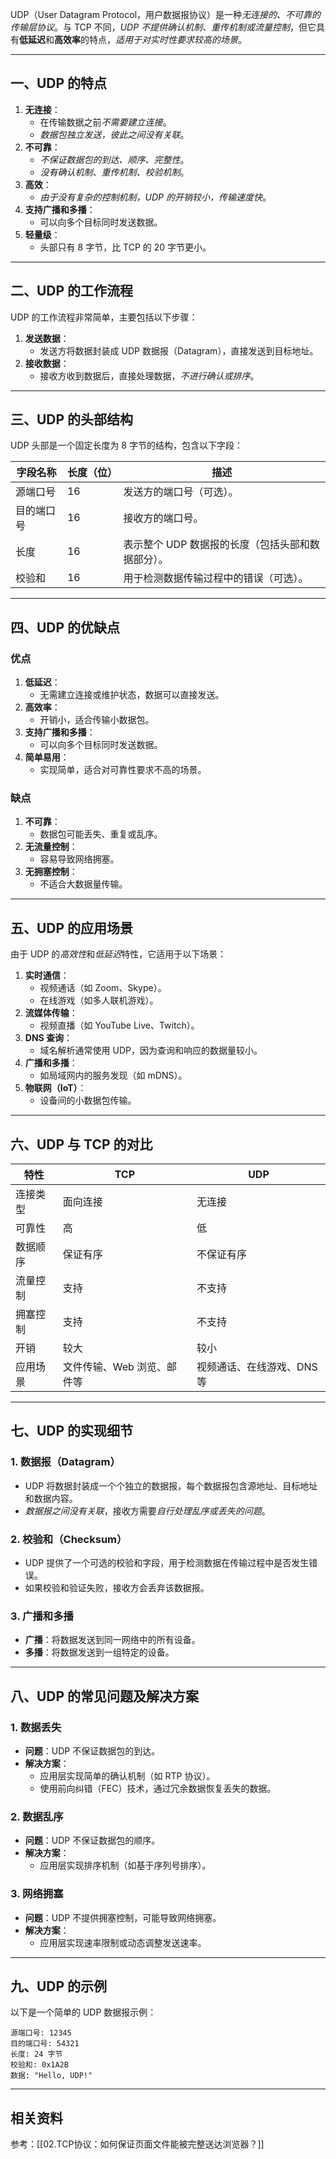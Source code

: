 UDP（User Datagram Protocol，用户数据报协议）是一种*无连接的、不可靠的传输层协议*。与 TCP 不同，*UDP 不提供确认机制、重传机制或流量控制*，但它具有**低延迟**和**高效率**的特点，*适用于对实时性要求较高的场景*。

---

## 一、UDP 的特点
1. **无连接**：
   - 在传输数据之前*不需要建立连接*。
   - *数据包独立发送，彼此之间没有关联*。
2. **不可靠**：
   - *不保证数据包的到达、顺序、完整性*。
   - *没有确认机制、重传机制、校验机制*。
3. **高效**：
   - *由于没有复杂的控制机制，UDP 的开销较小，传输速度快*。
4. **支持广播和多播**：
   - 可以向多个目标同时发送数据。
5. **轻量级**：
   - 头部只有 8 字节，比 TCP 的 20 字节更小。

---

## 二、UDP 的工作流程
UDP 的工作流程非常简单，主要包括以下步骤：
1. **发送数据**：
   - 发送方将数据封装成 UDP 数据报（Datagram），直接发送到目标地址。
2. **接收数据**：
   - 接收方收到数据后，直接处理数据，*不进行确认或排序*。

---

## 三、UDP 的头部结构
UDP 头部是一个固定长度为 8 字节的结构，包含以下字段：

| 字段名称         | 长度（位） | 描述                                                                 |
|------------------|------------|----------------------------------------------------------------------|
| 源端口号         | 16         | 发送方的端口号（可选）。                                             |
| 目的端口号       | 16         | 接收方的端口号。                                                     |
| 长度             | 16         | 表示整个 UDP 数据报的长度（包括头部和数据部分）。                    |
| 校验和           | 16         | 用于检测数据传输过程中的错误（可选）。                               |

---

## 四、UDP 的优缺点

### 优点
1. **低延迟**：
   - 无需建立连接或维护状态，数据可以直接发送。
2. **高效率**：
   - 开销小，适合传输小数据包。
3. **支持广播和多播**：
   - 可以向多个目标同时发送数据。
4. **简单易用**：
   - 实现简单，适合对可靠性要求不高的场景。

### 缺点
1. **不可靠**：
   - 数据包可能丢失、重复或乱序。
2. **无流量控制**：
   - 容易导致网络拥塞。
3. **无拥塞控制**：
   - 不适合大数据量传输。

---

## 五、UDP 的应用场景
由于 UDP 的*高效性*和*低延迟*特性，它适用于以下场景：
1. **实时通信**：
   - 视频通话（如 Zoom、Skype）。
   - 在线游戏（如多人联机游戏）。
2. **流媒体传输**：
   - 视频直播（如 YouTube Live、Twitch）。
3. **DNS 查询**：
   - 域名解析通常使用 UDP，因为查询和响应的数据量较小。
4. **广播和多播**：
   - 如局域网内的服务发现（如 mDNS）。
5. **物联网（IoT）**：
   - 设备间的小数据包传输。

---

## 六、UDP 与 TCP 的对比

| 特性             | TCP                          | UDP                          |
|------------------|------------------------------|------------------------------|
| 连接类型         | 面向连接                     | 无连接                       |
| 可靠性           | 高                           | 低                           |
| 数据顺序         | 保证有序                     | 不保证有序                   |
| 流量控制         | 支持                         | 不支持                       |
| 拥塞控制         | 支持                         | 不支持                       |
| 开销             | 较大                         | 较小                         |
| 应用场景         | 文件传输、Web 浏览、邮件等   | 视频通话、在线游戏、DNS 等   |

---

## 七、UDP 的实现细节

### 1. 数据报（Datagram）
- UDP 将数据封装成一个个独立的数据报，每个数据报包含源地址、目标地址和数据内容。
- *数据报之间没有关联*，接收方需要*自行处理乱序或丢失的问题*。

### 2. 校验和（Checksum）
- UDP 提供了一个可选的校验和字段，用于检测数据在传输过程中是否发生错误。
- 如果校验和验证失败，接收方会丢弃该数据报。

### 3. 广播和多播
- **广播**：将数据发送到同一网络中的所有设备。
- **多播**：将数据发送到一组特定的设备。

---

## 八、UDP 的常见问题及解决方案

### 1. 数据丢失
- **问题**：UDP 不保证数据包的到达。
- **解决方案**：
  - 应用层实现简单的确认机制（如 RTP 协议）。
  - 使用前向纠错（FEC）技术，通过冗余数据恢复丢失的数据。

### 2. 数据乱序
- **问题**：UDP 不保证数据包的顺序。
- **解决方案**：
  - 应用层实现排序机制（如基于序列号排序）。

### 3. 网络拥塞
- **问题**：UDP 不提供拥塞控制，可能导致网络拥塞。
- **解决方案**：
  - 应用层实现速率限制或动态调整发送速率。

---

## 九、UDP 的示例
以下是一个简单的 UDP 数据报示例：
```
源端口号: 12345
目的端口号: 54321
长度: 24 字节
校验和: 0x1A2B
数据: "Hello, UDP!"
```

---
## 相关资料
参考：[[02.TCP协议：如何保证页面文件能被完整送达浏览器？]]